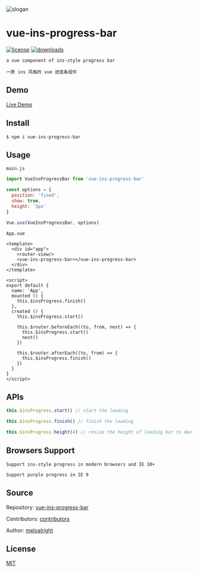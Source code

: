 ![slogan](https://user-images.githubusercontent.com/11075892/42421484-e620f0d8-8308-11e8-8b6c-0e659eadfcd3.png)     
   
   
# vue-ins-progress-bar    

[![license](https://img.shields.io/badge/license-MIT-4cb9f2.svg)](https://revolunet.mit-license.org/) [![downloads](https://img.shields.io/badge/downloads-200+/month-b041a8.svg)](https://www.npmjs.com/package/vue-ins-progress-bar)     
   
`a vue component of ins-style progress bar`   
   
`一款 ins 风格的 vue 进度条组件`   
   
## Demo    
    
[Live Demo](https://meloalright.github.io/vue-ins-progress-bar/)   
   
## Install    
    
```shell
$ npm i vue-ins-progress-bar   
```
   
## Usage    
   
`main.js`   
   
```JavaScript
import VueInsProgressBar from 'vue-ins-progress-bar'

const options = {
  position: 'fixed',
  show: true,
  height: '3px'
}

Vue.use(VueInsProgressBar, options)
```
    
    
    
`App.vue`    
    
```vue    
<template>
  <div id="app">
    <router-view/>
    <vue-ins-progress-bar></vue-ins-progress-bar>
  </div>
</template>

<script>
export default {
  name: 'App',
  mounted () {
    this.$insProgress.finish()
  },
  created () {
    this.$insProgress.start()

    this.$router.beforeEach((to, from, next) => {
      this.$insProgress.start()
      next()
    })

    this.$router.afterEach((to, from) => {
      this.$insProgress.finish()
    })
  }
}
</script>
```
   
## APIs   
   
```JavaScript
this.$insProgress.start() // start the loading
```
   
```JavaScript
this.$insProgress.finish() // finish the loading
```
   
```JavaScript
this.$insProgress.height(4) // resize the height of loading bar to 4px
```
   
   
## Browsers Support  
   
`Support ins-style progress in modern browsers and IE 10+`   

`Support purple progress in IE 9`   
   
   
## Source    
   
Repository: [vue-ins-progress-bar](https://github.com/meloalright/vue-ins-progress-bar)      
   
Contributors: [contributors](https://github.com/meloalright/vue-ins-progress-bar/graphs/contributors)   
   
Author: [meloalright](https://github.com/meloalright)   
   
   
## License   
   
[MIT](https://opensource.org/licenses/MIT)   
